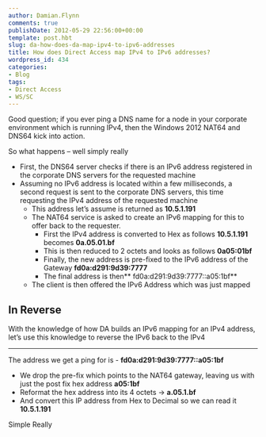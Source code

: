 ```yaml
---
author: Damian.Flynn
comments: true
publishDate: 2012-05-29 22:56:00+00:00
template: post.hbt
slug: da-how-does-da-map-ipv4-to-ipv6-addresses
title: How does Direct Access map IPv4 to IPv6 addresses?
wordpress_id: 434
categories:
- Blog
tags:
- Direct Access
- WS/SC
---
```


Good question; if you ever ping a DNS name for a node in your corporate environment which is running IPv4, then the Windows 2012 NAT64 and DNS64 kick into action.

So what happens – well simply really

  * First, the DNS64 server checks if there is an IPv6 address registered in the corporate DNS servers for the requested machine  
  * Assuming no IPv6 address is located within a few milliseconds, a second request is sent to the corporate DNS servers, this time requesting the IPv4 address of the requested machine  
    * This address let’s assume is returned as **10.5.1.191**  
    * The NAT64 service is asked to create an IPv6 mapping for this to offer back to the requester.  
      * First the IPv4 address is converted to Hex as follows **10.5.1.191** becomes **0a.05.01.bf**  
      * This is then reduced to 2 octets and looks as follows **0a05:01bf**  
      * Finally, the new address is pre-fixed to the IPv6 address of the Gateway **fd0a:d291:9d39:7777**  
      * The final address is then** fd0a:d291:9d39:7777::a05:1bf**
    * The client is then offered the IPv6 Address which was just mapped 

## In Reverse

With the knowledge of how DA builds an IPv6 mapping for an IPv4 address, let’s use this knowledge to reverse the IPv6 back to the IPv4

****

The address we get a ping for is - **fd0a:d291:9d39:7777::a05:1bf**

  * We drop the pre-fix which points to the NAT64 gateway, leaving us with just the post fix hex address **a05:1bf**  
  * Reformat the hex address into its 4 octets -> **a.05.1.bf**  
  * And convert this IP address from Hex to Decimal so we can read it **10.5.1.191**

Simple Really
